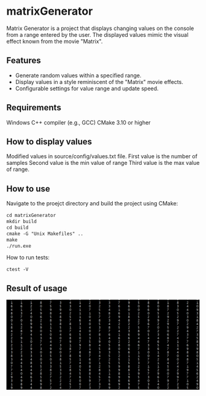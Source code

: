 # matrixGenerator
Matrix Generator is a project that displays changing values on the console from a range entered by the user. The displayed values mimic the visual effect known from the movie "Matrix".

## Features
- Generate random values within a specified range.
- Display values in a style reminiscent of the "Matrix" movie effects.
- Configurable settings for value range and update speed.

## Requirements
Windows
C++ compiler (e.g., GCC)
CMake 3.10 or higher

## How to display values
Modified values in source/config/values.txt file. 
First value is the number of samples
Second value is the min value of range
Third value is the max value of range. 

## How to use
Navigate to the proejct directory and build the project using CMake:

```
cd matrixGenerator
mkdir build
cd build
cmake -G "Unix Makefiles" ..
make
./run.exe
```

How to run tests:
```
ctest -V
```

## Result of usage
![Matrix Effect](/photo/result.png)
